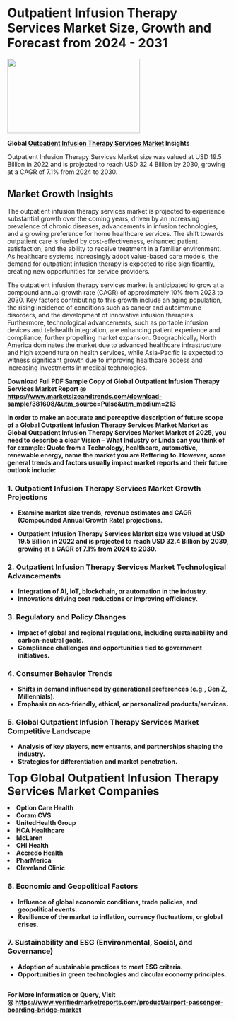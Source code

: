 <H1>Outpatient Infusion Therapy Services Market Size, Growth and Forecast from 2024 - 2031</H1><img class="aligncenter size-medium wp-image-584254" src="https://thirdeyenews.in/wp-content/uploads/2024/09/Global-Market-Research-300x168.jpeg" alt="" width="300" height="168" /><p><strong>Global&nbsp;<a href="https://www.marketsizeandtrends.com/download-sample/381608/&amp;utm_source=Pulse&amp;utm_medium=213">Outpatient Infusion Therapy Services Market</a> Insights</strong></p><p>Outpatient Infusion Therapy Services Market size was valued at USD 19.5 Billion in 2022 and is projected to reach USD 32.4 Billion by 2030, growing at a CAGR of 7.1% from 2024 to 2030.</p><p><h2>Market Growth Insights</h2> <p>The outpatient infusion therapy services market is projected to experience substantial growth over the coming years, driven by an increasing prevalence of chronic diseases, advancements in infusion technologies, and a growing preference for home healthcare services. The shift towards outpatient care is fueled by cost-effectiveness, enhanced patient satisfaction, and the ability to receive treatment in a familiar environment. As healthcare systems increasingly adopt value-based care models, the demand for outpatient infusion therapy is expected to rise significantly, creating new opportunities for service providers.</p> <p><strong></strong></p> <p>The outpatient infusion therapy services market is anticipated to grow at a compound annual growth rate (CAGR) of approximately 10% from 2023 to 2030. Key factors contributing to this growth include an aging population, the rising incidence of conditions such as cancer and autoimmune disorders, and the development of innovative infusion therapies. Furthermore, technological advancements, such as portable infusion devices and telehealth integration, are enhancing patient experience and compliance, further propelling market expansion. Geographically, North America dominates the market due to advanced healthcare infrastructure and high expenditure on health services, while Asia-Pacific is expected to witness significant growth due to improving healthcare access and increasing investments in medical technologies.</p> <p><strong></p><p><span class=""><strong>Download Full PDF Sample Copy of Global Outpatient Infusion Therapy Services Market Report</strong> @ <a href="https://www.marketsizeandtrends.com/download-sample/381608/&amp;utm_source=Pulse&amp;utm_medium=213" target="_blank">https://www.marketsizeandtrends.com/download-sample/381608/&amp;utm_source=Pulse&amp;utm_medium=213</a></span></p><p>In order to make an accurate and perceptive description of future scope of a Global&nbsp;Outpatient Infusion Therapy Services Market Market as Global&nbsp;Outpatient Infusion Therapy Services Market Market of 2025, you need to describe a clear Vision &ndash; What Industry or Linda can you think of for example: Quote from a Technology, healthcare, automotive, renewable energy, name the market you are Reffering to. However, some general trends and factors usually impact market reports and their future outlook include:</p><h3>1.&nbsp;<strong>Outpatient Infusion Therapy Services Market Growth Projections</strong></h3><ul><li>Examine market size trends, revenue estimates and CAGR (Compounded Annual Growth Rate) projections.</li><li><p>Outpatient Infusion Therapy Services Market size was valued at USD 19.5 Billion in 2022 and is projected to reach USD 32.4 Billion by 2030, growing at a CAGR of 7.1% from 2024 to 2030.</p></li></ul><h3>2.&nbsp;<strong>Outpatient Infusion Therapy Services Market Technological Advancements</strong></h3><ul><li>Integration of AI, IoT, blockchain, or automation in the industry.</li><li>Innovations driving cost reductions or improving efficiency.</li></ul><h3>3.&nbsp;<strong>Regulatory and Policy Changes</strong></h3><ul><li>Impact of global and regional regulations, including sustainability and carbon-neutral goals.</li><li>Compliance challenges and opportunities tied to government initiatives.</li></ul><h3>4.&nbsp;<strong>Consumer Behavior Trends</strong></h3><ul><li>Shifts in demand influenced by generational preferences (e.g., Gen Z, Millennials).</li><li>Emphasis on eco-friendly, ethical, or personalized products/services.</li></ul><h3>5.&nbsp;<strong>Global Outpatient Infusion Therapy Services Market Competitive Landscape</strong></h3><ul><li>Analysis of key players, new entrants, and partnerships shaping the industry.</li><li>Strategies for differentiation and market penetration.</li></ul><p data-pm-slice="1 1 []"><span style="color: inherit; font-family: inherit; font-size: 25px;">Top Global Outpatient Infusion Therapy Services Market Companies</span></p><div class="" data-test-id=""><p><li>Option Care Health</li><li> Coram CVS</li><li> UnitedHealth Group</li><li> HCA Healthcare</li><li> McLaren</li><li> CHI Health</li><li> Accredo Health</li><li> PharMerica</li><li> Cleveland Clinic</li></p></div><h3>6.&nbsp;<strong>Economic and Geopolitical Factors</strong></h3><ul><li>Influence of global economic conditions, trade policies, and geopolitical events.</li><li>Resilience of the market to inflation, currency fluctuations, or global crises.</li></ul><h3>7.&nbsp;<strong>Sustainability and ESG (Environmental, Social, and Governance)</strong></h3><ul><li>Adoption of sustainable practices to meet ESG criteria.</li><li>Opportunities in green technologies and circular economy principles.</li></ul><h2><strong style="font-size: 14px;">For More Information or Query, Visit @&nbsp;</strong><a style="background-color: #ffffff; font-size: 14px;" href="https://www.marketsizeandtrends.com/report/outpatient-infusion-therapy-services-market/" target="_blank">https://www.verifiedmarketreports.com/product/airport-passenger-boarding-bridge-market</a></h2>
